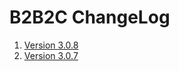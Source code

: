 B2B2C ChangeLog
================================================

1. [Version 3.0.8](3.0.8)
1. [Version 3.0.7](3.0.7)
